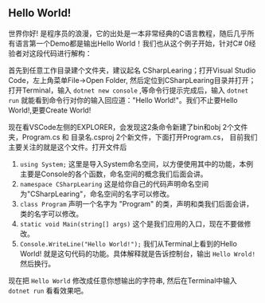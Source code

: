 ## Hello World!

世界你好!  是程序员的浪漫，它的出处是一本非常经典的C语言教程，随后几乎所有语言第一个Demo都是输出Hello World！我们也从这个例子开始，针对C# 0经验者对这段代码进行解构：

首先到任意工作目录建个文件夹，建议起名 CSharpLearing；打开Visual Studio Code，左上角菜单File->Open Folder, 然后定位到CSharpLearing目录并打开；打开Terminal，输入 `dotnet new console` ,等命令行提示完成后，输入 `dotnet run` 就能看到命令行对你的输入回应道："Hello World!"。我们不止要Hello World!,更要Create World!

现在看VSCode左侧的EXPLORER，会发现这2条命令新建了bin和obj 2个文件夹，Program.cs 和 目录名.csproj 2个新文件，下面打开Program.cs， 目前我们主要关注的就是这个文件。打开文件后

1. `using System;` 这里是导入System命名空间，以方便使用其中的功能，本例主要是Console的各个函数，命名空间的概念我们后面会讲。
2. `namespace CSharpLearing` 这是给你自己的代码声明命名空间为"CSharpLearing"，命名空间的名字可以修改。
3. `class Program` 声明一个名字为 "Program" 的类，声明和类我们后面会讲， 类的名字可以修改。
4. `static void Main(string[] args)` 这个是我们应用的入口，现在不要做修改。
5. `Console.WriteLine("Hello World!");` 我们从Terminal上看到的Hello World! 就是这句代码的功能。具体解释就是告诉控制台，输出 `Hello Wrold!` 然后换行。

现在把 `Hello World`  修改成任意你想输出的字符串, 然后在Terminal中输入 `dotnet run` 看看效果吧。

